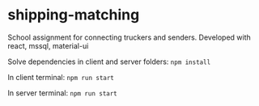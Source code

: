 # shipping-matching
School assignment for connecting truckers and senders. Developed with react, mssql, material-ui

Solve dependencies in client and server folders: 
`npm install`

In client terminal:
`npm run start`
  
In server terminal:
`npm run start`
